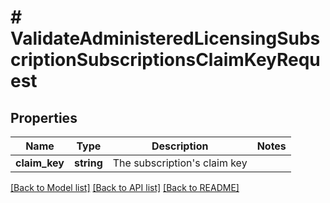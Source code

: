 # # ValidateAdministeredLicensingSubscriptionSubscriptionsClaimKeyRequest

## Properties

Name | Type | Description | Notes
------------ | ------------- | ------------- | -------------
**claim_key** | **string** | The subscription&#39;s claim key |

[[Back to Model list]](../../README.md#models) [[Back to API list]](../../README.md#endpoints) [[Back to README]](../../README.md)
